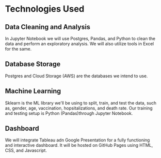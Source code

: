 # Technologies Used

## Data Cleaning and Analysis
In Jupyter Notebook we will use Postgres, Pandas, and Python to clean the data and perform an exploratory analysis. We will also utilize tools in Excel for the same. 

## Database Storage
Postgres and Cloud Storage (AWS) are the databases we intend to use. 

## Machine Learning
Sklearn is the ML library we'll be using to split, train, and test the data, such as, gender, age, vaccination, hopsitalizations, and death rate. Our training and testing setup is Python (Pandas)through Jupyter Notebook.

## Dashboard
We will integrate Tableau adn Google Presentation for a fully functioning and interactive dashboard. It will be hosted on GitHub Pages using HTML, CSS, and Javascript. 
